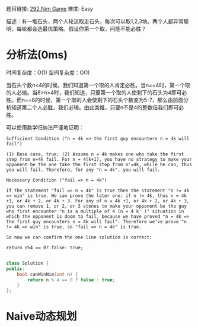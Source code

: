 题目链接: [292.Nim Game][1]
难度: Easy

描述：有一堆石头，两个人轮流取走石头，每次可以取1,2,3块。两个人都异常聪明，每轮都会选最优策略。假设你第一个取，问能不能必胜？

# 分析法(0ms)
时间复杂度：O(1)
空间复杂度：O(1)

当石头个数n<4的时候，我们知道第一个取的人肯定必胜。当n==4时，第一个取的人必输。当8>n>4时，我们知道，只要第一个取的人使剩下的石头为4即可必胜。而n==8的时候，第一个取的人会使剩下的石头个数变为5-7，那么由前面分析知道第二个人必胜，我们必输。由此类推，只要n不是4的整数倍我们即可必胜。

可以使用数学归纳法严谨地证明：
```
Sufficient Condition ("n = 4k => the first guy encounters n = 4k will fail")

(1) Base case, true; (2) Assume n = 4k makes one who take the first step from n=4k fail. For n = 4(k+1), you have no strategy to make your opponent be the one take the first step from n'=4k, while he can, thus you will fail. Therefore, for any "n = 4k", you will fail.

Necessary Condition ("fail => n = 4k")

If the statement "fail => n = 4k" is true then the statement "n != 4k => win" is true. We can prove the later one: if n != 4k, thus n = 4k +1, or 4k + 2, or 4k + 3. For any of n = 4k +1, or 4k + 2, or 4k + 3, you can remove 1, or 2, or 3 stones to make your opponent be the guy who first encounter "n is a multiple of 4 (n = 4 k' )" situation in which the opponent is doom to fail, because we have proved "n = 4k => the first guy encounters n = 4k will fail". Therefore we've prove "n != 4k => win" is true, so "fail => n = 4k" is true.

So now we can confirm the one line solution is correct:

return n%4 == 0? false: true;


```

```cpp
class Solution {
public:
    bool canWinNim(int n) {
        return n % 4 == 0 ? false : true;
    }
};
```

# Naive动态规划



[1]: https://leetcode.com/problems/nim-game/